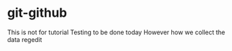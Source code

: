 # git-github
This is not for tutorial
Testing to be done today
However how we collect the data
regedit
